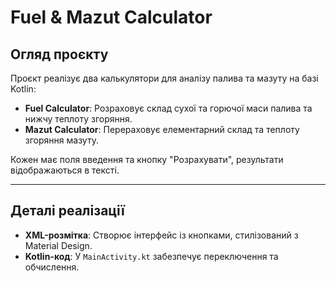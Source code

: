 # Fuel & Mazut Calculator

## Огляд проєкту
Проєкт реалізує два калькулятори для аналізу палива та мазуту на базі Kotlin:

- **Fuel Calculator**: Розраховує склад сухої та горючої маси палива та нижчу теплоту згоряння.  
- **Mazut Calculator**: Перераховує елементарний склад та теплоту згоряння мазуту.  

Кожен має поля введення та кнопку "Розрахувати", результати відображаються в тексті.

---

## Деталі реалізації
- **XML-розмітка**: Створює інтерфейс із кнопками, стилізований з Material Design.  
- **Kotlin-код**: У `MainActivity.kt` забезпечує переключення та обчислення.  
